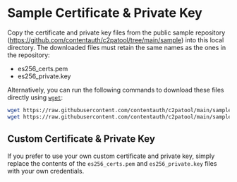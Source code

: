 # Sample Certificate & Private Key

Copy the certificate and private key files from the public sample repository (https://github.com/contentauth/c2patool/tree/main/sample) into this local directory. The downloaded files must retain the same names as the ones in the repository:

- es256_certs.pem
- es256_private.key

Alternatively, you can run the following commands to download these files directly using [`wget`](https://www.gnu.org/software/wget/):

```bash
wget https://raw.githubusercontent.com/contentauth/c2patool/main/sample/es256_certs.pem
wget https://raw.githubusercontent.com/contentauth/c2patool/main/sample/es256_private.key
```

## Custom Certificate & Private Key

If you prefer to use your own custom certificate and private key, simply replace the contents of the `es256_certs.pem` and `es256_private.key` files with your own credentials.
